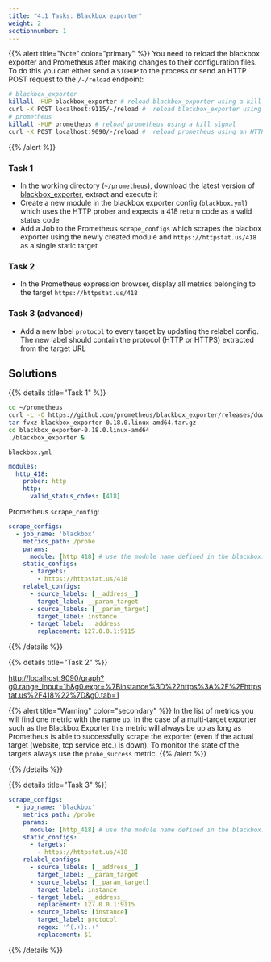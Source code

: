 ```yaml
---
title: "4.1 Tasks: Blackbox exporter"
weight: 2
sectionnumber: 1
---
```



{{% alert title="Note" color="primary" %}}
You need to reload the blackbox exporter and Prometheus after making changes to their configuration files. To do this you can either send a `SIGHUP` to the process or send an HTTP POST request to the `/-/reload` endpoint:

```bash
# blackbox_exporter
killall -HUP blackbox_exporter # reload blackbox_exporter using a kill signal
curl -X POST localhost:9115/-/reload #  reload blackbox_exporter using an HTTP POST request
# prometheus
killall -HUP prometheus # reload prometheus using a kill signal
curl -X POST localhost:9090/-/reload #  reload prometheus using an HTTP POST request (requires the cli option `--web.enable-lifecycle=true`)
```

{{% /alert %}}

### Task 1

* In the working directory (`~/prometheus`), download the latest version of [blackbox_exporter](https://github.com/prometheus/blackbox_exporter/releases), extract and execute it
* Create a new module in the blackbox exporter config (`blackbox.yml`) which uses the HTTP prober and expects a 418 return code as a valid status code
* Add a Job to the Prometheus `scrape_configs` which scrapes the blacbox exporter using the newly created module and `https://httpstat.us/418` as a single static target

### Task 2

* In the Prometheus expression browser, display all metrics belonging to the target `https://httpstat.us/418`

### Task 3 (advanced)

* Add a new label `protocol` to every target by updating the relabel config. The new label should contain the protocol (HTTP or HTTPS) extracted from the target URL

## Solutions

{{% details title="Task 1" %}}

```bash
cd ~/prometheus
curl -L -O https://github.com/prometheus/blackbox_exporter/releases/download/v0.18.0/blackbox_exporter-0.18.0.linux-amd64.tar.gz
tar fvxz blackbox_exporter-0.18.0.linux-amd64.tar.gz
cd blackbox_exporter-0.18.0.linux-amd64
./blackbox_exporter &
```

`blackbox.yml`

```yaml
modules:
  http_418:
    prober: http
    http:
      valid_status_codes: [418]
```

Prometheus `scrape_config`:

```yaml
scrape_configs:
  - job_name: 'blackbox'
    metrics_path: /probe
    params:
      module: [http_418] # use the module name defined in the blackbox.yml
    static_configs:
      - targets:
        - https://httpstat.us/418
    relabel_configs:
      - source_labels: [__address__]
        target_label: __param_target
      - source_labels: [__param_target]
        target_label: instance
      - target_label: __address__
        replacement: 127.0.0.1:9115
```

{{% /details %}}

{{% details title="Task 2" %}}

[http://localhost:9090/graph?g0.range_input=1h&g0.expr=%7Binstance%3D%22https%3A%2F%2Fhttpstat.us%2F418%22%7D&g0.tab=1](http://localhost:9090/graph?g0.range_input=1h&g0.expr=%7Binstance%3D%22https%3A%2F%2Fhttpstat.us%2F418%22%7D&g0.tab=1)


{{% alert title="Warning" color="secondary" %}}
In the list of metrics you will find one metric with the name `up`. In the case of a multi-target exporter such as the Blackbox Exporter this metric will always be up as long as Prometheus is able to successfully scrape the exporter (even if the actual target (website, tcp service etc.) is down). To monitor the state of the targets always use the `probe_success` metric.
{{% /alert %}}


{{% /details %}}

{{% details title="Task 3" %}}

```yaml
scrape_configs:
  - job_name: 'blackbox'
    metrics_path: /probe
    params:
      module: [http_418] # use the module name defined in the blackbox.yml
    static_configs:
      - targets:
        - https://httpstat.us/418
    relabel_configs:
      - source_labels: [__address__]
        target_label: __param_target
      - source_labels: [__param_target]
        target_label: instance
      - target_label: __address__
        replacement: 127.0.0.1:9115
      - source_labels: [instance]
        target_label: protocol
        regex: '^(.+):.+'
        replacement: $1
```

{{% /details %}}
